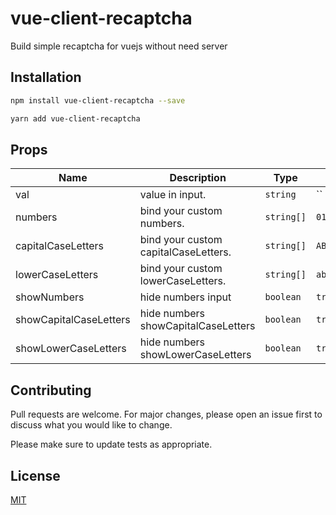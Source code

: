 
# vue-client-recaptcha
Build simple recaptcha for vuejs without need server

## Installation
```bash
npm install vue-client-recaptcha --save
```
```bash
yarn add vue-client-recaptcha
```

## Props

| Name                  | Description                                           | Type       | Default                                                              |
| --------------------  | ----------------------------------------------------- | --------   | ------------------------|
| val                   |  value in input.                                      | `string`   | ``                                                                |
| numbers               |  bind your custom numbers.                            | `string[]` | `0123456789`                                                                
| capitalCaseLetters    |  bind your custom capitalCaseLetters.                 | `string[]` | `ABCDEFGHIJKLMNOPQRSTUVWXYZ`                                                                 |
| lowerCaseLetters      |  bind your custom lowerCaseLetters.                   | `string[]` | `abcdefghijklmnopqrstuvwxyz`                                                   
| showNumbers           |  hide numbers input                                   | `boolean`  | `true`                                                             
| showCapitalCaseLetters|  hide numbers showCapitalCaseLetters                  | `boolean`  | `true` 
| showLowerCaseLetters  |  hide numbers showLowerCaseLetters                    | `boolean`  | `true`                                                                                                                     
## Contributing
Pull requests are welcome. For major changes, please open an issue first to discuss what you would like to change.

Please make sure to update tests as appropriate.

## License
[MIT](https://choosealicense.com/licenses/mit/)